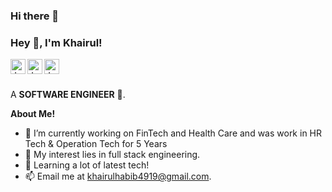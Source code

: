 ### Hi there 👋
<h3 title="hehehe"> Hey 👋, I'm Khairul!</h3>

<a href="https://www.linkedin.com/in/khairul-habib">
  <img align="left" alt="Jaskirat's LinkedIn" width="24px" src="https://cdn.jsdelivr.net/npm/simple-icons@v3/icons/linkedin.svg" />
</a>
<a href="https://www.instagram.com/khairul_habib35/">
  <img align="left" alt="Jaskirat's Instagram" width="24px" src="https://cdn.jsdelivr.net/npm/simple-icons@v3/icons/instagram.svg" />
</a>
<a href="https://www.facebook.com/khairul.habib.18/">
  <img align="left" alt="Jaskirat's Facebook" width="24px" src="https://cdn.jsdelivr.net/npm/simple-icons@v3/icons/facebook.svg" />
</a>




<br />
<br />

A **SOFTWARE ENGINEER**  🚀.
 

**About Me!**
- 🔭 I’m currently working on FinTech and Health Care and was work in HR Tech & Operation Tech for 5 Years
- 🤔 My interest lies in full stack engineering.
- 💬 Learning a lot of latest tech!
- 📫 Email me at [khairulhabib4919@gmail.com](mailto:khairulhabib4919@gmail.com).



<!--
**khairul35/khairul35** is a ✨ _special_ ✨ repository because its `README.md` (this file) appears on your GitHub profile.

Here are some ideas to get you started:

- 🔭 I’m currently working on ...
- 🌱 I’m currently learning ...
- 👯 I’m looking to collaborate on ...
- 🤔 I’m looking for help with ...
- 💬 Ask me about ...
- 📫 How to reach me: ...
- 😄 Pronouns: ...
- ⚡ Fun fact: ...
-->
